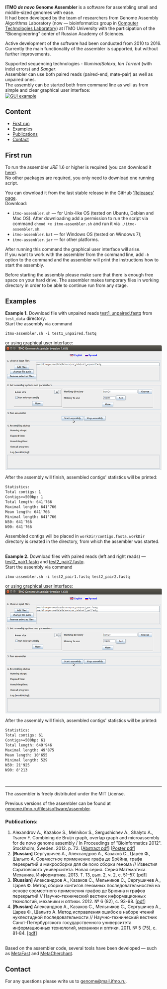 **ITMO *de novo* Genome Assembler** is a software for assembling small and middle-sized genomes with ease. <br/>
It had been developed by the team of researchers from Genome Assembly Algorithms Laboratory (now — bioinformatics group in [Computer Technologies Laboratory](http://ctlab.ifmo.ru/)) at ITMO University with the participation of the "Bioengineering" center of Russian Academy of Sciences. 

Active development of the software had been conducted from 2010 to 2016. <br/>
Currently the main functionality of the assembler is supported, but without further improvements.


Supported sequencing technologies - *Illumina*/*Solexa*, *Ion Torrent* (with indel errors) and *Sanger*.<br/>
Assembler can use both paired reads (paired-end, mate-pair) as well as unpaired ones.<br/>
The assembly can be started both from command line as well as from simple and clear graphical user interface:<br/>
<a href="GUI-0.1.3.png"><img align="center" src="GUI-0.1.3.png" height="400" alt="GUI example" /></a>


## Content

* [First run](#first-run)
* [Examples](#examples)
* [Publications](#publications)
* [Contact](#contact)


## First run

To run the assembler *JRE* 1.6 or higher is required (you can download it <a href="http://www.oracle.com/technetwork/java/javase/downloads/index.html">here</a>).<br/>
No other packages are required, you only need to download one running script.


You can download it from the last stable release in the GitHub ['Releases' page](https://github.com/ctlab/metafast/releases).<br/>
Download:
* `itmo-assembler.sh` — for Unix-like OS (tested on Ubuntu, Debian and Mac OS). After downloading add a permission to run the script via command `chmod +x itmo-assembler.sh` and run it via `./itmo-assembler.sh`.
* `itmo-assembler.bat` — for Windows OS (tested on Windows 7); 
* `itmo-assembler.jar` — for other platforms.


After running this command the graphical user interface will arise.<br/>
If you want to work with the assembler from the command line, add `-h` option to the command and the assembler will print the instructions how to start the assembly.

Before starting the assembly please make sure that there is enough free space on your hard drive. The assembler makes temporary files in working directory in order to be able to continue run from any stage.



## Examples

**Example 1.** Download file with unpaired reads [test1_unpaired.fastq](https://github.com/ctlab/itmo-assembler/raw/master/test_data/test1_unpaired.fastq) from `test_data` directory.<br/>
Start the assembly via command
~~~
itmo-assembler.sh -i test1_unpaired.fastq
~~~
or using graphical user interface:<br/>
<a href="GUI-unpaired.png"><img align="center" src="GUI-unpaired.png" height="400" alt="IMG" /></a>


After the assembly will finish, assembled contigs' statistics will be printed:<br/>
```
Statistics:
Total contigs: 1
Contigs>=500bp: 1
Total length: 641'766
Maximal length: 641'766
Mean length: 641'766
Minimal length: 641'766
N50: 641'766
N90: 641'766
```
Assembled contigs will be placed in `workDir/contigs.fasta`. `workDir` directory is created in the directory, from which the assembler was started.<br/><br/>


**Example 2.** Download files with paired reads (left and right reads) — [test2_pair1.fastq](https://github.com/ctlab/itmo-assembler/raw/master/test_data/test2_pair1.fastq) and [test2_pair2.fastq](https://github.com/ctlab/itmo-assembler/raw/master/test_data/test2_pair2.fastq).<br/>
Start the assembly via command
~~~
itmo-assembler.sh -i test2_pair1.fastq test2_pair2.fastq
~~~
or using graphical user interface:<br/>
<a href="GUI-paired.png"><img align="center" src="GUI-paired.png" height="400" alt="IMG" /></a>

After the assembly will finish, assembled contigs' statistics will be printed:<br/>
```
Statistics:
Total contigs: 61
Contigs>=500bp: 61
Total length: 649'946
Maximal length: 49'875
Mean length: 10'655
Minimal length: 529
N50: 21'925
N90: 8'213
```
<br/>

---

The assembler is freely distributed under the MIT License. 

Previous versions of the assembler can be found at [genome.ifmo.ru/files/software/assembler](http://genome.ifmo.ru/files/software/assembler).

### Publications:

1. Alexandrov A., Kazakov S., Melnikov S., Sergushichev A., Shalyto A., Tsarev F. Combining de Bruijn graph, overlap graph and microassembly for de novo genome assembly / In Proceedings of "Bioinformatics 2012". Stockholm, Sweden. 2012. p. 72. [[Abstract pdf](http://rain.ifmo.ru/~svkazakov/papers/alexandrov-bioinf-2012-abstract.pdf)] [[Poster pdf](http://rain.ifmo.ru/~svkazakov/papers/alexandrov-bioinf-2012-poster.pdf)]
2. **[Russian]** Сергушичев А., Александров А., Казаков С., Царев Ф., Шалыто А. Совместное применение графа де Брёйна, графа перекрытий и микросборки для de novo сборки генома // Известия Саратовского университета. Новая серия. Серия Математика. Механика. Информатика. 2013. Т. 13, вып. 2, ч. 2, с. 51–57. [[pdf](http://rain.ifmo.ru/~svkazakov/papers/sergushichev-isu-2013.pdf)]
3. **[Russian]** Александров А., Казаков С., Мельников С., Сергушичев А., Царев Ф. Метод сборки контигов геномных последовательностей на основе совместного применения графов де Брюина и графов перекрытий // Научно-технический вестник информационных технологий, механики и оптики. 2012. № 6 (82), с. 93-98. [[pdf](http://rain.ifmo.ru/~svkazakov/papers/alexandrov-vestnik-itmo-2012.pdf)]
4. **[Russian]** Александров А., Казаков С., Мельников С., Сергушичев А., Царев Ф., Шалыто А. Метод исправления ошибок в наборе чтений нуклеотидной последовательности // Научно-технический вестник Санкт-Петербургского государственного университета информационных технологий, механики и оптики. 2011. № 5 (75), с. 81-84. [[pdf](http://rain.ifmo.ru/~svkazakov/papers/alexandrov-vestnik-itmo-2011-5.pdf)]
<br/><br/>


Based on the assembler code, several tools have been developed — such as [MetaFast](http://dx.doi.org/10.1093/bioinformatics/btw312) and [MetaCherchant](http://dx.doi.org/10.1093/bioinformatics/btx681).


## Contact

For any questions please write us to genome@mail.ifmo.ru.

